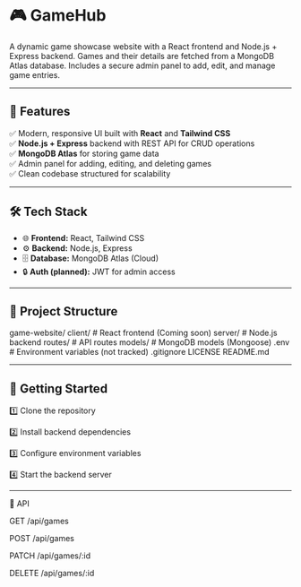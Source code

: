 # 🎮 GameHub

A dynamic game showcase website with a React frontend and Node.js + Express backend. Games and their details are fetched from a MongoDB Atlas database. Includes a secure admin panel to add, edit, and manage game entries.

---

## 🚀 Features

✅ Modern, responsive UI built with **React** and **Tailwind CSS**  
✅ **Node.js + Express** backend with REST API for CRUD operations  
✅ **MongoDB Atlas** for storing game data  
✅ Admin panel for adding, editing, and deleting games  
✅ Clean codebase structured for scalability  

---

## 🛠 Tech Stack

- 🌐 **Frontend:** React, Tailwind CSS  
- ⚙️ **Backend:** Node.js, Express  
- 🗄️ **Database:** MongoDB Atlas (Cloud)  
- 🔒 **Auth (planned):** JWT for admin access  

---

## 📂 Project Structure

game-website/
    client/ # React frontend (Coming soon)
    server/ # Node.js backend
        routes/ # API routes
        models/ # MongoDB models (Mongoose)
        .env # Environment variables (not tracked)
    .gitignore
    LICENSE
    README.md

---

## 🚀 Getting Started

1️⃣ Clone the repository

2️⃣ Install backend dependencies

3️⃣ Configure environment variables

4️⃣ Start the backend server

---

📡 API

GET /api/games

POST /api/games

PATCH /api/games/:id

DELETE /api/games/:id